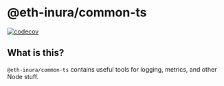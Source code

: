 # @eth-inura/common-ts

[![codecov](https://codecov.io/gh/inuraorg/inura/branch/develop/graph/badge.svg?token=0VTG7PG7YR&flag=common-ts-tests)](https://codecov.io/gh/inuraorg/inura)

## What is this?

`@eth-inura/common-ts` contains useful tools for logging, metrics, and other Node stuff.

